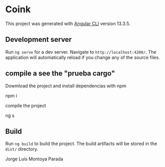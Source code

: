 # Coink

This project was generated with [Angular CLI](https://github.com/angular/angular-cli) version 13.3.5.

## Development server

Run `ng serve` for a dev server. Navigate to `http://localhost:4200/`. The application will automatically reload if you change any of the source files.


## compile a see the "prueba cargo"

Dowmload the project and install dependencias with npm 

npm i

compile the project 

ng s

## Build

Run `ng build` to build the project. The build artifacts will be stored in the `dist/` directory.


Jorge Luis Montoya Parada 

